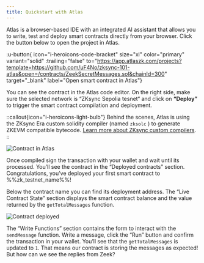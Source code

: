 ```yaml
---
title: Quickstart with Atlas
---
```

Atlas is a browser-based IDE with an integrated AI assistant that allows you to write, test and deploy smart contracts
directly from your browser. Click the button below to open the project in Atlas.

:u-button{ icon="i-heroicons-code-bracket" size="xl" color="primary" variant="solid" :trailing="false"
to="https://app.atlaszk.com/projects?template=https://github.com/uF4No/zksync-101-atlas&open=/contracts/ZeekSecretMessages.sol&chainId=300"
target="_blank" label="Open smart contract in Atlas"}
  
You can see the contract in the Atlas code editor. On the right side, make sure the selected network is “ZKsync Sepolia
tesnet“ and click on **“Deploy”** to trigger the smart contract compilation and deployment.

::callout{icon="i-heroicons-light-bulb"}
Behind the scenes, Atlas is using the ZKsync Era custom solidity compiler
(named `zksolc` ) to generate ZKEVM compatible bytecode. [Learn more about ZKsync custom compilers](/zk-stack/components/compiler/toolchain/overview).
::

![Contract in Atlas](/images/101-quickstart/101-atlas-contract.png)

Once compiled sign the transaction with your wallet and wait until its processed. You’ll see the contract in the
“Deployed contracts” section. Congratulations, you’ve deployed your first smart contract to %%zk_testnet_name%%!

Below the contract name you can find its deployment address. The “Live Contract State” section displays the smart
contract balance and the value returned by the `getTotalMessages` function.

![Contract deployed](/images/101-quickstart/101-atlas-deployed.png)

The “Write Functions” section contains the form to interact with the `sendMessage` function. Write a message, click the
“Run” button and confirm the transaction in your wallet. You’ll see that the `getTotalMessages` is updated to `1`. That
means our contract is storing the messages as expected! But how can we see the replies from Zeek?
